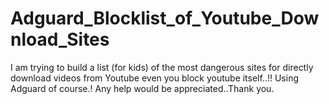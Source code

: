 # Adguard_Blocklist_of_Youtube_Download_Sites
I am trying to build a list (for kids) of the most dangerous sites for directly download videos from Youtube even you block youtube itself..!! 
Using Adguard of course.!
Any help would be appreciated..Thank you.
